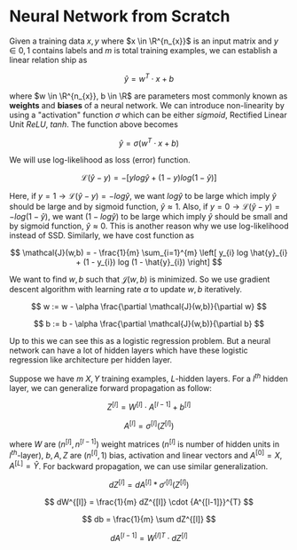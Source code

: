 # Neural Network from Scratch

Given a training data $x,y$ where $x \in \R^{n_{x}}$ is an input matrix and $y \in {0,1}$ contains labels and $m$ is total training examples, we can establish a linear relation ship as

$$
\hat{y} = w^{T} \cdot x + b
$$

where $w \in \R^{n_{x}}, b \in \R$ are parameters most commonly known as **weights** and **biases** of a neural network. We can introduce non-linearity by using a "activation" function $\sigma$ which can be either *sigmoid*, Rectified Linear Unit *ReLU*, *tanh*. The function above becomes

$$
\hat{y} = \sigma \left(w^{T} \cdot x + b \right)
$$

We will use log-likelihood as loss (error) function.

$$
\mathcal{L}(\hat{y} - y) = - \left[ y log \hat{y} + (1 - y) log (1 - \hat{y}) \right]
$$

Here, if $y = 1 \rightarrow \mathcal{L}(\hat{y} - y) = -log \hat{y}$, we want $log \hat{y}$ to be large which imply $\hat{y}$ should be large and by sigmoid function, $\hat{y} \approx 1$. Also, if $y = 0 \rightarrow \mathcal{L}(\hat{y} - y) = -log (1- \hat{y})$, we want $(1- log \hat{y})$ to be large which imply $\hat{y}$ should be small and by sigmoid function, $\hat{y} \approx 0$. This is another reason why we use log-likelihood instead of SSD. Similarly, we have cost function as 

$$
\mathcal{J}(w,b) = - \frac{1}{m} \sum_{i=1}^{m} \left[ y_{i} log \hat{y}_{i} + (1 - y_{i}) log (1 - \hat{y}_{i}) \right]
$$

We want to find $w, b$ such that $\mathcal{J}(w,b)$ is minimized. So we use gradient descent algorithm with learning rate $\alpha$ to update $w,b$ iteratively.

$$
w := w - \alpha \frac{\partial \mathcal{J}(w,b)}{\partial w}
$$

$$
b := b - \alpha \frac{\partial \mathcal{J}(w,b)}{\partial b}
$$

Up to this we can see this as a logistic regression problem. But a neural network can have a lot of hidden layers which have these logistic regression like architecture per hidden layer.

Suppose we have $m$ $X, Y$ training examples, $L$-hidden layers. For a $l^{th}$ hidden layer, we can generalize forward propagation as follow:

$$
Z^{[l]} = W^{[l]} \cdot A^{[l-1]} + b^{[l]}
$$

$$
A^{[l]} = \sigma^{[l]}(Z^{[l]})
$$

where $W$ are $(n^{[l]}, n^{[l-1]})$ weight matrices ($n^{[l]}$ is number of hidden units in $l^{th}$-layer), $b, A, Z$ are $(n^{[l]}, 1)$ bias, activation and linear vectors and $A^{[0]} = X$, $A^{[L]} = \hat{Y}$. For backward propagation, we can use similar generalization.

$$
dZ^{[l]} = dA^{[l]} * {\sigma'}^{[l]} (Z^{[l]})
$$

$$
dW^{[l]} = \frac{1}{m} dZ^{[l]} \cdot {A^{[l-1]}}^{T}
$$

$$
db = \frac{1}{m} \sum dZ^{[l]}
$$

$$
dA^{[l-1]} = {W^{[l]}}^{T} \cdot dZ^{[l]}
$$